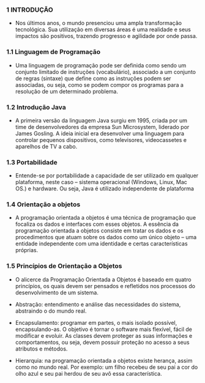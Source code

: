 ### 1 INTRODUÇÃO
- Nos últimos anos, o mundo presenciou uma ampla transformação tecnológica.
Sua utilização em diversas áreas é uma realidade e seus impactos são positivos,
trazendo progresso e agilidade por onde passa.

### 1.1 Linguagem de Programação
- Uma linguagem de programação pode ser definida como sendo um conjunto
limitado de instruções (vocabulário), associado a um conjunto de regras (sintaxe) que
define como as instruções podem ser associadas, ou seja, como se podem compor
os programas para a resolução de um determinado problema.

### 1.2 Introdução Java
- A primeira versão da linguagem Java surgiu em 1995, criada por um time de
desenvolvedores da empresa Sun Microsystem, liderado por James Gosling. A ideia
inicial era desenvolver uma linguagem para controlar pequenos dispositivos, como
televisores, videocassetes e aparelhos de TV a cabo. 

### 1.3 Portabilidade
- Entende-se por portabilidade a capacidade de ser utilizado em qualquer
plataforma, neste caso – sistema operacional (Windows, Linux, Mac OS.) e hardware.
Ou seja, Java é utilizado independente de plataforma

### 1.4 Orientação a objetos
- A programação orientada a objetos é uma técnica de programação que focaliza
os dados e interfaces com esses objetos. A essência da programação orientada a
objetos consiste em tratar os dados e os procedimentos que atuam sobre os dados
como um único objeto – uma entidade independente com uma identidade e certas
características próprias.

### 1.5 Princípios de Orientação a Objetos
- O alicerce da Programação Orientada a Objetos é baseado em quatro
princípios, os quais devem ser pensados e refletidos nos processos do
desenvolvimento de um sistema.

- Abstração: entendimento e análise das necessidades do sistema, abstraindo
  o do mundo real. 
- Encapsulamento: programar em partes, o mais isolado possível,
  encapsulando-as. O objetivo é tornar o software mais flexível, fácil de modificar
  e evoluir. As classes devem proteger as suas informações e comportamentos,
  ou seja, devem possuir proteção no acesso a seus atributos e métodos.
- Hierarquia: na programação orientada a objetos existe herança, assim como
  no mundo real. Por exemplo: um filho recebeu de seu pai a cor do olho azul e
  seu pai herdou de seu avô essa característica.